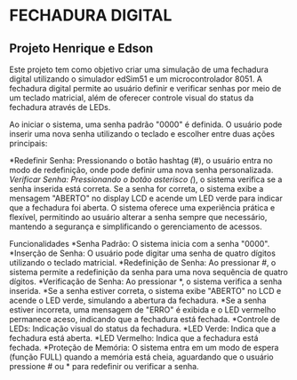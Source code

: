 # FECHADURA DIGITAL
## Projeto Henrique e Edson

Este projeto tem como objetivo criar uma simulação de uma fechadura digital utilizando o simulador edSim51 e um microcontrolador 8051. A fechadura digital permite ao usuário definir e verificar senhas por meio de um teclado matricial, além de oferecer controle visual do status da fechadura através de LEDs.

Ao iniciar o sistema, uma senha padrão "0000" é definida. O usuário pode inserir uma nova senha utilizando o teclado e escolher entre duas ações principais:

*Redefinir Senha: Pressionando o botão hashtag (#), o usuário entra no modo de redefinição, onde pode definir uma nova senha personalizada.
*Verificar Senha: Pressionando o botão asterisco (*), o sistema verifica se a senha inserida está correta. Se a senha for correta, o sistema exibe a mensagem "ABERTO" no display LCD e acende um LED verde para indicar que a fechadura foi aberta.
O sistema oferece uma experiência prática e flexível, permitindo ao usuário alterar a senha sempre que necessário, mantendo a segurança e simplificando o gerenciamento de acessos.

Funcionalidades
*Senha Padrão: O sistema inicia com a senha "0000".
*Inserção de Senha: O usuário pode digitar uma senha de quatro dígitos utilizando o teclado matricial.
*Redefinição de Senha: Ao pressionar #, o sistema permite a redefinição da senha para uma nova sequência de quatro dígitos.
*Verificação de Senha: Ao pressionar *, o sistema verifica a senha inserida.
*Se a senha estiver correta, o sistema exibe "ABERTO" no LCD e acende o LED verde, simulando a abertura da fechadura.
*Se a senha estiver incorreta, uma mensagem de "ERRO" é exibida e o LED vermelho permanece aceso, indicando que a fechadura está fechada.
*Controle de LEDs: Indicação visual do status da fechadura.
*LED Verde: Indica que a fechadura está aberta.
*LED Vermelho: Indica que a fechadura está fechada.
*Proteção de Memória: O sistema entra em um modo de espera (função FULL) quando a memória está cheia, aguardando que o usuário pressione # ou * para redefinir ou verificar a senha.

